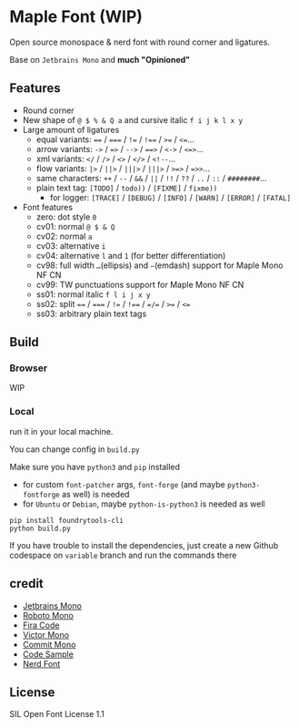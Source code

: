 # Maple Font (WIP)

Open source monospace & nerd font with round corner and ligatures.

Base on `Jetbrains Mono` and **much "Opinioned"**

## Features

- Round corner
- New shape of `@ $ % & Q a` and cursive italic `f i j k l x y`
- Large amount of ligatures
  - equal variants: `==` / `===` / `!=` / `!==` / `>=` / `<=`...
  - arrow variants: `->` / `=>` / `-->` / `==>` / `<->` / `<=>`...
  - xml variants: `</` / `/>` / `<>` / `</>` / `<!--`...
  - flow variants: `|>` / `||>` / `|||>` / `|||>` / `>=>` / `=>>`...
  - same characters: `++` / `--` / `&&` / `||` / `!!` / `??` / `..` / `::` / `########`...
  - plain text tag: `[TODO]` / `todo))` / `[FIXME]` / `fixme))`
    - for logger: `[TRACE]` / `[DEBUG]` / `[INFO]` / `[WARN]` / `[ERROR]` / `[FATAL]`
- Font features
  - zero: dot style `0`
  - cv01: normal `@ $ & Q`
  - cv02: normal `a`
  - cv03: alternative `i`
  - cv04: alternative `l` and `1` (for better differentiation)
  - cv98: full width `…`(ellipsis) and `—`(emdash) support for Maple Mono NF CN
  - cv99: TW punctuations support for Maple Mono NF CN
  - ss01: normal italic `f l i j x y`
  - ss02: split `==` / `===` / `!=` / `!==` / `=/=` / `>=` / `<=`
  - ss03: arbitrary plain text tags

## Build

### Browser

WIP

### Local

run it in your local machine.

You can change config in `build.py`

Make sure you have `python3` and `pip` installed

- for custom `font-patcher` args, `font-forge` (and maybe `python3-fontforge` as well) is needed
- for `Ubuntu` or `Debian`, maybe `python-is-python3` is needed as well

```shell
pip install foundrytools-cli
python build.py
```

If you have trouble to install the dependencies, just create a new Github codespace on `variable` branch and run the commands there

## credit

- [Jetbrains Mono](https://github.com/JetBrains/JetBrainsMono)
- [Roboto Mono](https://github.com/googlefonts/RobotoMono)
- [Fira Code](https://github.com/tonsky/FiraCode)
- [Victor Mono](https://github.com/rubjo/victor-mono)
- [Commit Mono](https://github.com/eigilnikolajsen/commit-mono)
- [Code Sample](https://github.com/TheRenegadeCoder/sample-programs-website)
- [Nerd Font](https://github.com/ryanoasis/nerd-fonts)

## License

SIL Open Font License 1.1
